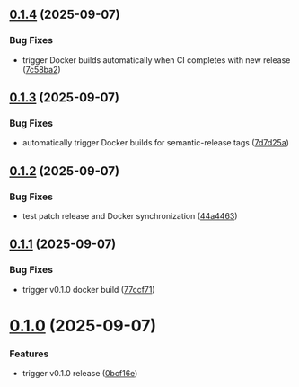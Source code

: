 ## [0.1.4](https://github.com/robbeverhelst/Preparr/compare/v0.1.3...v0.1.4) (2025-09-07)


### Bug Fixes

* trigger Docker builds automatically when CI completes with new release ([7c58ba2](https://github.com/robbeverhelst/Preparr/commit/7c58ba2b38983267b4b3b04a8cc20c22f31e2ac4))

## [0.1.3](https://github.com/robbeverhelst/Preparr/compare/v0.1.2...v0.1.3) (2025-09-07)


### Bug Fixes

* automatically trigger Docker builds for semantic-release tags ([7d7d25a](https://github.com/robbeverhelst/Preparr/commit/7d7d25ac57e0c91047bd3298786aa71bcc8c339c))

## [0.1.2](https://github.com/robbeverhelst/Preparr/compare/v0.1.1...v0.1.2) (2025-09-07)


### Bug Fixes

* test patch release and Docker synchronization ([44a4463](https://github.com/robbeverhelst/Preparr/commit/44a4463643e16eb31f0014fa4deead2e83190104))

## [0.1.1](https://github.com/robbeverhelst/Preparr/compare/v0.1.0...v0.1.1) (2025-09-07)


### Bug Fixes

* trigger v0.1.0 docker build ([77ccf71](https://github.com/robbeverhelst/Preparr/commit/77ccf71aeeabc0b3861c4ed037ef3671389bade1))

# [0.1.0](https://github.com/robbeverhelst/Preparr/compare/v0.0.0...v0.1.0) (2025-09-07)


### Features

* trigger v0.1.0 release ([0bcf16e](https://github.com/robbeverhelst/Preparr/commit/0bcf16e54429a6c1185c0ef293c44d45bdae0547))
